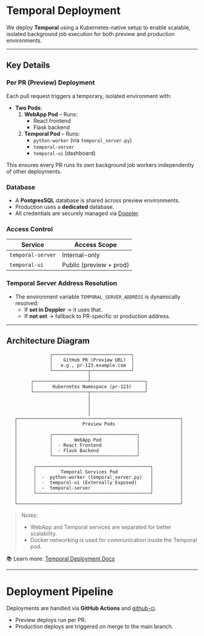 # Temporal Deployment

We deploy **Temporal** using a Kubernetes-native setup to enable scalable, isolated background job execution for both preview and production environments.

---

## Key Details

### Per PR (Preview) Deployment

Each pull request triggers a temporary, isolated environment with:

- **Two Pods**:
  1. **WebApp Pod** – Runs:
     - React frontend
     - Flask backend
  2. **Temporal Pod** – Runs:
     - `python-worker` (via `temporal_server.py`)
     - `temporal-server`
     - `temporal-ui` (dashboard)

This ensures every PR runs its own background job workers independently of other deployments.

### Database

- A **PostgresSQL** database is shared across preview environments.
- Production uses a **dedicated** database.
- All credentials are securely managed via [Doppler](https://www.doppler.com/).

### Access Control

| Service           | Access Scope            |
|-------------------|-------------------------|
| `temporal-server` | Internal-only           |
| `temporal-ui`     | Public (preview + prod) |

### Temporal Server Address Resolution

- The environment variable `TEMPORAL_SERVER_ADDRESS` is dynamically resolved:
  - If **set in Doppler** → it uses that.
  - If **not set** → fallback to PR-specific or production address.

---

## Architecture Diagram

```
                ┌─────────────────────────────┐
                │    GitHub PR (Preview URL)  │
                │   e.g., pr-123.example.com  │
                └─────────────┬───────────────┘
                              │
         ┌────────────────────┴────────────────────┐
         │       Kubernetes Namespace (pr-123)     │
         └────────────────────┬────────────────────┘
                              |
                              │
                              │
                              │
   ┌────────────────────────────────────────────────────────────┐
   │                        Preview Pods                        │
   │                                                            │
   │            ┌───────────────────────────────┐               │
   │            │        WebApp Pod             │               │
   │            │  - React Frontend             │               │
   │            │  - Flask Backend              │               │
   │            └───────────────────────────────┘               │
   │                                                            │
   │      ┌──────────────────────────────────────────┐          │
   │      │         Temporal Services Pod            │          │
   │      │  -  python-worker (temporal_server.py)   │          │
   │      │  -  temporal-ui (Externally Exposed)     │          │
   │      │  -  temporal-server                      │          │
   │      └──────────────────────────────────────────┘          │
   │                                                            │
   └────────────────────────────────────────────────────────────┘
```

> Notes:
> - WebApp and Temporal services are separated for better scalability.
> - Docker networking is used for communication inside the Temporal pod.

📚 Learn more: [Temporal Deployment Docs](https://docs.temporal.io/application-development/foundations/deployment)

---

# Deployment Pipeline

Deployments are handled via **GitHub Actions** and [github-ci](https://github.com/jalantechnologies/github-ci).

- Preview deploys run per PR.
- Production deploys are triggered on merge to the main branch.
